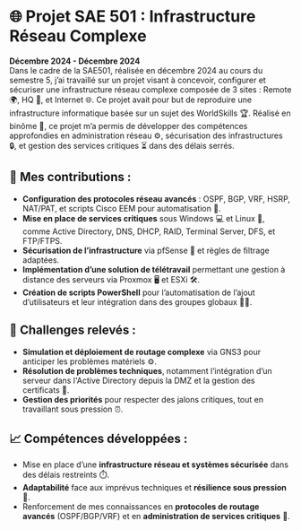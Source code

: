 # 🌐 Projet SAE 501 : Infrastructure Réseau Complexe

**Décembre 2024 - Décembre 2024**  
Dans le cadre de la SAE501, réalisée en décembre 2024 au cours du semestre 5, j’ai travaillé sur un projet visant à concevoir, configurer et sécuriser une infrastructure réseau complexe composée de 3 sites : Remote 🌍, HQ 🏢, et Internet 🌐. Ce projet avait pour but de reproduire une infrastructure informatique basée sur un sujet des WorldSkills 🏆. Réalisé en binôme 🤝, ce projet m’a permis de développer des compétences approfondies en administration réseau ⚙️, sécurisation des infrastructures 🔒, et gestion des services critiques ⏳ dans des délais serrés.

## 🔧 Mes contributions :

- **Configuration des protocoles réseau avancés** : OSPF, BGP, VRF, HSRP, NAT/PAT, et scripts Cisco EEM pour automatisation 📡.
- **Mise en place de services critiques** sous Windows 💻 et Linux 🐧, comme Active Directory, DNS, DHCP, RAID, Terminal Server, DFS, et FTP/FTPS.
- **Sécurisation de l’infrastructure** via pfSense 🔐 et règles de filtrage adaptées.
- **Implémentation d’une solution de télétravail** permettant une gestion à distance des serveurs via Proxmox 🖥️ et ESXi 🛠️.
- **Création de scripts PowerShell** pour l’automatisation de l’ajout d’utilisateurs et leur intégration dans des groupes globaux 👨‍💻.

## 🎯 Challenges relevés :

- **Simulation et déploiement de routage complexe** via GNS3 pour anticiper les problèmes matériels ⚙️.
- **Résolution de problèmes techniques**, notamment l’intégration d’un serveur dans l'Active Directory depuis la DMZ et la gestion des certificats 🔧.
- **Gestion des priorités** pour respecter des jalons critiques, tout en travaillant sous pression ⏰.

## 📈 Compétences développées :

- Mise en place d’une **infrastructure réseau et systèmes sécurisée** dans des délais restreints ⏱️.
- **Adaptabilité** face aux imprévus techniques et **résilience sous pression** 💪.
- Renforcement de mes connaissances en **protocoles de routage avancés** (OSPF/BGP/VRF) et en **administration de services critiques** 🔐.
